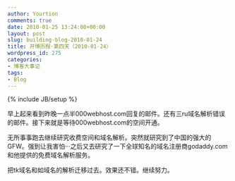 ```yaml
---
author: Yourtion
comments: true
date: 2010-01-25 13:24:08+00:00
layout: post
slug: building-blog-2010-01-24
title: 开博历程·第四天（2010-01-24）
wordpress_id: 275
categories:
- 博客大事记
tags:
- Blog
---
```

{% include JB/setup %}

早上起来看到昨晚一点半000webhost.com回复的邮件。还有三ru域名解析错误的邮件。接下来就是等待000webhost.com的空间开通。

无所事事跑去继续研究收费空间和域名解析。突然就研究到了中国的强大的GFW。强到让我害怕···之后又去研究了一下全球知名的域名注册商godaddy.com和他提供的免费域名解析服务。

把tk域名和如域名的解析迁移过去。效果还不错。继续努力。
